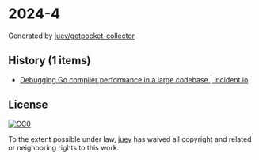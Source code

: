 # 2024-4

Generated by [juev/getpocket-collector](https://github.com/juev/getpocket-collector)

## History (1 items)

- [Debugging Go compiler performance in a large codebase | incident.io](https://incident.io/blog/go-build-faster)

## License

[![CC0](https://mirrors.creativecommons.org/presskit/buttons/88x31/svg/cc-zero.svg)](https://creativecommons.org/publicdomain/zero/1.0/)

To the extent possible under law, [juev](https://github.com/juev) has waived all copyright and related or neighboring rights to this work.
